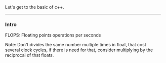 Let's get to the basic of c++. 


---
### **Intro**

FLOPS: Floating points operations per seconds

Note: Don't divides the same number multiple times in float, that cost several clock cycles, if there is need for that, consider multiplying by the reciprocal of that floats.


